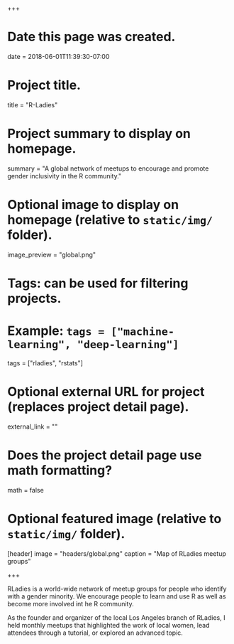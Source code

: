 +++
# Date this page was created.
date = 2018-06-01T11:39:30-07:00

# Project title.
title = "R-Ladies"

# Project summary to display on homepage.
summary = "A global network of meetups to encourage and promote gender inclusivity in the R community."

# Optional image to display on homepage (relative to `static/img/` folder).
image_preview = "global.png"

# Tags: can be used for filtering projects.
# Example: `tags = ["machine-learning", "deep-learning"]`
tags = ["rladies", "rstats"]

# Optional external URL for project (replaces project detail page).
external_link = ""

# Does the project detail page use math formatting?
math = false

# Optional featured image (relative to `static/img/` folder).
[header]
image = "headers/global.png"
caption = "Map of RLadies meetup groups"

+++

RLadies is a world-wide network of meetup groups for people who identify with a gender minority. We encourage people to learn and use R as well as become more involved int he R community. 

As the founder and organizer of the local Los Angeles branch of RLadies, I held monthly meetups that highlighted the work of local women, lead attendees through a tutorial, or explored an advanced topic.
